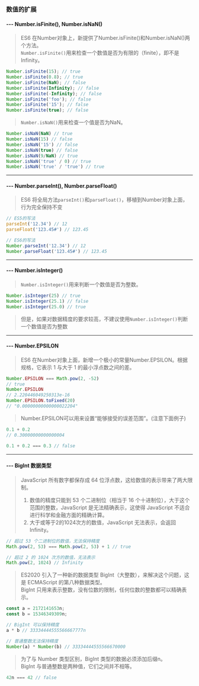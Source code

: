 ### 数值的扩展
#### --- Number.isFinite(), Number.isNaN() 
> ES6 在Number对象上，新提供了Number.isFinite()和Number.isNaN()两个方法。\
> `Number.isFinite()`用来检查一个数值是否为有限的（finite），即不是Infinity。
```javascript
Number.isFinite(15); // true
Number.isFinite(0.8); // true
Number.isFinite(NaN); // false
Number.isFinite(Infinity); // false
Number.isFinite(-Infinity); // false
Number.isFinite('foo'); // false
Number.isFinite('15'); // false
Number.isFinite(true); // false
```
> `Number.isNaN()`用来检查一个值是否为NaN。
```javascript
Number.isNaN(NaN) // true
Number.isNaN(15) // false
Number.isNaN('15') // false
Number.isNaN(true) // false
Number.isNaN(9/NaN) // true
Number.isNaN('true' / 0) // true
Number.isNaN('true' / 'true') // true
```
---
#### --- Number.parseInt(), Number.parseFloat() 
> ES6 将全局方法`parseInt()`和`parseFloat()`，移植到Number对象上面，行为完全保持不变
```javascript
// ES5的写法
parseInt('12.34') // 12
parseFloat('123.45#') // 123.45

// ES6的写法
Number.parseInt('12.34') // 12
Number.parseFloat('123.45#') // 123.45
```
---
#### --- Number.isInteger()
> `Number.isInteger()`用来判断一个数值是否为整数。
```javascript
Number.isInteger(25) // true
Number.isInteger(25.1) // false
Number.isInteger(25.0) // true
```
> 但是，如果对数据精度的要求较高，不建议使用`Number.isInteger()`判断一个数值是否为整数
---
#### --- Number.EPSILON
> ES6 在Number对象上面，新增一个极小的常量Number.EPSILON。根据规格，它表示 1 与大于 1 的最小浮点数之间的差。
```javascript
Number.EPSILON === Math.pow(2, -52)
// true
Number.EPSILON
// 2.220446049250313e-16
Number.EPSILON.toFixed(20)
// "0.00000000000000022204"
```
> Number.EPSILON可以用来设置“能够接受的误差范围”。(注意下面例子)
```javascript
0.1 + 0.2
// 0.30000000000000004

0.1 + 0.2 === 0.3 // false
```
---
#### --- BigInt 数据类型
> JavaScript 所有数字都保存成 64 位浮点数，这给数值的表示带来了两大限制。
> 1. 数值的精度只能到 53 个二进制位（相当于 16 个十进制位），大于这个范围的整数，JavaScript 是无法精确表示，这使得 JavaScript 不适合进行科学和金融方面的精确计算。
> 2. 大于或等于2的1024次方的数值，JavaScript 无法表示，会返回Infinity。
```javascript
// 超过 53 个二进制位的数值，无法保持精度
Math.pow(2, 53) === Math.pow(2, 53) + 1 // true

// 超过 2 的 1024 次方的数值，无法表示
Math.pow(2, 1024) // Infinity
```
> ES2020 引入了一种新的数据类型 BigInt（大整数），来解决这个问题，这是 ECMAScript 的第八种数据类型。\
> BigInt 只用来表示整数，没有位数的限制，任何位数的整数都可以精确表示。
```javascript
const a = 2172141653n;
const b = 15346349309n;

// BigInt 可以保持精度
a * b // 33334444555566667777n

// 普通整数无法保持精度
Number(a) * Number(b) // 33334444555566670000
```
> 为了与 Number 类型区别，BigInt 类型的数据必须添加后缀n。\
> BigInt 与普通整数是两种值，它们之间并不相等。
```javascript
42n === 42 // false
```
